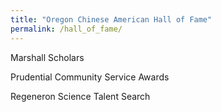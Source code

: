 ```yaml
---
title: "Oregon Chinese American Hall of Fame"
permalink: /hall_of_fame/
---
```


Marshall Scholars

Prudential Community Service Awards

Regeneron Science Talent Search
